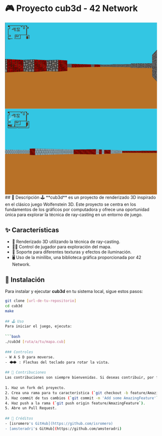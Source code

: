 # 🎮 Proyecto cub3d - 42 Network
<img align="center" src="imagenes/imagen1.PNG" alt="Screenshot of the game" />
<img align="center" src="imagenes/imagen2.PNG" alt="Screenshot of the game" />
## 📖 Descripción
🕹️ **cub3d** es un proyecto de renderizado 3D inspirado en el clásico juego Wolfenstein 3D. Este proyecto se centra en los fundamentos de los gráficos por computadora y ofrece una oportunidad única para explorar la técnica de ray-casting en un entorno de juego.

## ✨ Características
- 🌌 Renderizado 3D utilizando la técnica de ray-casting.
- 🏃‍♂️ Control de jugador para exploración del mapa.
- 🎨 Soporte para diferentes texturas y efectos de iluminación.
- 🖥️ Uso de la minilibx, una biblioteca gráfica proporcionada por 42 Network.

## 🚀 Instalación
Para instalar y ejecutar **cub3d** en tu sistema local, sigue estos pasos:

```bash
git clone [url-de-tu-repositorio]
cd cub3d
make

## 🕹️ Uso
Para iniciar el juego, ejecuta:

```bash
./cub3d [ruta/a/tu/mapa.cub]

### Controles
- W A S D para moverse.
- 🡄🡆 : Flechas del teclado para rotar la vista.

## 🤝 Contribuciones
Las contribuciones son siempre bienvenidas. Si deseas contribuir, por favor:

1. Haz un fork del proyecto.
2. Crea una rama para tu característica (`git checkout -b feature/AmazingFeature`).
3. Haz commit de tus cambios (`git commit -m 'Add some AmazingFeature'`).
4. Haz push a la rama (`git push origin feature/AmazingFeature`).
5. Abre un Pull Request.

## 👥 Créditos
- [isromero's GitHub](https://github.com/isromero)
- [amsteradri's GitHub](https://github.com/amsteradri)

